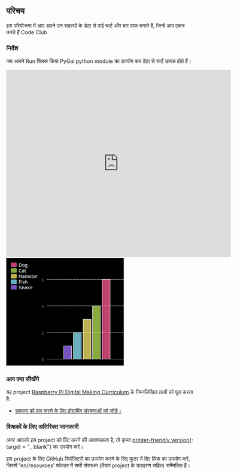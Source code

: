 ## परिचय

इस परियोजना में आप अपने उन सदस्यों के डेटा से पाई चार्ट और बार ग्राफ बनाते हैं, जिन्हें आप एकत्र करते हैं Code Club

### निर्देश

जब आपने Run क्लिक किया PyGal python module का उपयोग कर डेटा से चार्ट उत्पन्न होते हैं।

<div class="trinket">
  <iframe src="https://trinket.io/embed/python/70d24d92b8?outputOnly=true&start=result" width="600" height="500" frameborder="0" marginwidth="0" marginheight="0" allowfullscreen>
  </iframe>
  <img src="images/pets-finished.png">
</div>

### आप क्या सीखेंगे

यह project [Raspberry Pi Digital Making Curriculum](http://rpf.io/curriculum) के निम्नलिखित तत्वों को पूरा करता है:

+ [समस्या को हल करने के लिए प्रोग्रामिंग संरचनाओं को जोड़े।](https://www.raspberrypi.org/curriculum/programming/builder/)

### शिक्षकों के लिए अतिरिक्त जानकारी

अगर आपको इस project को प्रिंट करने की आवश्यकता है, तो कृप्या [printer-friendly version](https://projects.raspberrypi.org/en/projects/popular-pets/print){: target = "_ blank"} का उपयोग करें।

इस project के लिए GitHub रिपॉज़िटरी का उपयोग करने के लिए फुटर में दिए लिंक का उपयोग करें, जिसमें 'en/resources' फोल्डर में सभी संसाधन (तैयार project के उदाहरण सहित) सम्मिलित हैं।